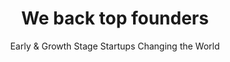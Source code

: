 ---
enable: true
title: "We back top founders"
subtitle: "Early & Growth Stage Startups Changing the World"

list_colors: ["#5ECDF8","#FFCA59","#F8878B","#D367B3"]

lists:
  - group: "Bootstrap"
    image: "/images/top-founders/patrick.jpg"
    name: "Patrick Hilsbos"
    designation: "CEO & Founder"
    brand_logo: "/images/top-founders/patrick-brand.svg"

  - group: "Seed"
    image: "/images/top-founders/martin.jpg"
    name: "Martin Ruddy"
    designation: "CEO & Founder"
    brand_logo: "/images/top-founders/martin-brand.svg"

  - group: "Series A"
    image: "/images/top-founders/leo.jpg"
    name: "Leo Rastogi"
    designation: "CEO & Founder (3x Exits)"
    brand_logo: "/images/top-founders/leo-brand.svg"

  - group: "Series B"
    image: "/images/top-founders/ben.jpg"
    name: "Ben Lamm"
    designation: "CEO & Founder (5x Exits)"
    brand_logo: "/images/top-founders/ben-brand.svg"
---